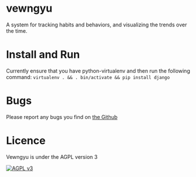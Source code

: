 vewngyu
=======

A system for tracking habits and behaviors, and visualizing the trends over the time.

Install and Run
===============

Currently ensure that you have python-virtualenv and then run the following command:
`virtualenv . && . bin/activate && pip install django`

Bugs
=====

Please report any bugs you find on [the Github](https://github.com/Aeva/vewngyu/issues)

Licence
========

Vewngyu is under the AGPL version 3

[<img alt="AGPL v3" src="https://www.gnu.org/graphics/agplv3-155x51.png">](https://www.gnu.org/licenses/agpl-3.0.html)
